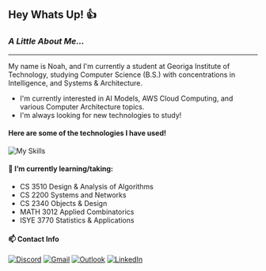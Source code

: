 ## Hey Whats Up! 👍
### *A Little About Me...*
---
My name is Noah, and I'm currently a student at Georiga Institute of Technology, studying Computer Science (B.S.) with concentrations in Intelligence, and Systems & Architecture.

- I'm currently interested in AI Models, AWS Cloud Computing, and various Computer Architecture topics.
- I'm always looking for new technologies to study!


#### Here are some of the technologies I have used!

![My Skills](https://skillicons.dev/icons?i=java,swift,cpp,c,py,bootstrap,js,html,css,flask,github,emacs,vscode,visualstudio,idea)

#### 🌱 I’m currently learning/taking:
- CS 3510 Design & Analysis of Algorithms
- CS 2200 Systems and Networks
- CS 2340 Objects & Design
- MATH 3012 Applied Combinatorics
- ISYE 3770 Statistics & Applications
  
#### 📫 Contact Info

[![Discord](https://img.shields.io/badge/Discord-%235865F2.svg?style=for-the-badge&logo=discord&logoColor=white)](https://discordapp.com/users/219533450439294977)
[![Gmail](https://img.shields.io/badge/Gmail-D14836?style=for-the-badge&logo=gmail&logoColor=white)](mailto:wnchin@gmail.com)
[![Outlook](https://img.shields.io/badge/Microsoft_Outlook-0078D4?style=for-the-badge&logo=microsoft-outlook&logoColor=white)](mailto:wchin33@gatech.edu)
[![LinkedIn](https://img.shields.io/badge/linkedin-%230077B5.svg?style=for-the-badge&logo=linkedin&logoColor=white)](https://www.linkedin.com/in/williamnoahchin/)


<!--
**Noah0Chin/Noah0Chin** is a ✨ _special_ ✨ repository because its `README.md` (this file) appears on your GitHub profile.

Here are some ideas to get you started:

- 🔭 I’m currently working on ...
- 🌱 I’m currently learning ...
- 👯 I’m looking to collaborate on ...
- 🤔 I’m looking for help with ...
- 💬 Ask me about ...
- 📫 How to reach me: ...
- 😄 Pronouns: ...
- ⚡ Fun fact: ...
-->
